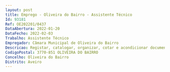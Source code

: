 ```yaml
--- 
layout: post
title: Emprego - Oliveira do Bairro - Assistente Técnico
Id: 93181
Ref: OE202201/0437
DataAbertura: 2022-01-20
DataFecho: 2022-02-03
Trabalho: Assistente Técnico
Empregador: Câmara Municipal de Oliveira do Bairro
Descricao: Registar, catalogar, organizar, cotar e acondicionar documentos, em qualquer suporte, segundo as normas aplicáveis em bibliotecas e serviços de documentação  participar na avaliação, seleção, aquisição e eliminação de documentos, de acordo com os princípios estabelecidos e as políticas seguidas em qualquer tipo de biblioteca ou serviço de documentação  dominar a aplicação de introdução dos dados bibliográficos em sistemas automatizados  participar na construção de inventários, catálogos, guias e índices, utilizando sistemas manuais ou automatizados, em bibliotecas e serviços de documentação  fazer a gestão de catálogos  realizar serviço de atendimento, de empréstimo e de pesquisa bibliográfica  colaborar na elaboração de estatísticas de utilização dos serviços  ajudar na preparação de instrumentos de difusão segundo as normas de funcionamento da Biblioteca Municipal  colaborar na preparação e realização de ações de difusão da informação, tais como incentivo à pesquisa ou visitas de estudo  cooperar na organização e realização de atividades de animação do livro e da leitura e de extensão cultural  colaborar em tarefas de gestão de recursos, gestão de projetos e gestão da qualidade  dominar regras de higiene e segurança das salas de leitura  dominar ferramentas de informática na ótica do utilizador e utilização de ferramentas Web
CodigoPostal: 3770-851 OLIVEIRA DO BAIRRO
Concelho: Oliveira do Bairro
Distrito: Aveiro
--- 
```

